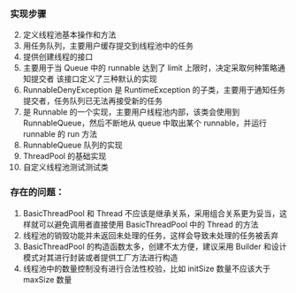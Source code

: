 ### 实现步骤
2. 定义线程池基本操作和方法
2. 用任务队列，主要用户缓存提交到线程池中的任务
3. 提供创建线程的接口
4. 主要用于当 Queue 中的 runnable 达到了 limit 上限时，决定采取何种策略通知提交者
该接口定义了三种默认的实现
5. RunnableDenyException 是 RuntimeException 的子类，主要用于通知任务提交者，任务队列已无法再接受新的任务
6. 是 Runnable 的一个实现，主要用户线程池内部，该类会使用到 RunnableQueue，然后不断地从 queue 中取出某个 runnable，并运行 runnable
的 run 方法
7. RunnableQueue 队列的实现
8. ThreadPool 的基础实现
9. 自定义线程池测试测试类

### 存在的问题：
1. BasicThreadPool 和 Thread 不应该是继承关系，采用组合关系更为妥当，这样就可以避免调用者直接使用 BasicThreadPool 中的 Thread 的方法
2. 线程池的销毁功能并未返回未处理的任务，这样会导致未处理的任务被丢弃
3. BasicThreadPool 的构造函数太多，创建不太方便，建议采用 Builder 和设计模式对其进行封装或者提供工厂方法进行构造
4. 线程池中的数量控制没有进行合法性校验，比如 initSize 数量不应该大于 maxSize 数量